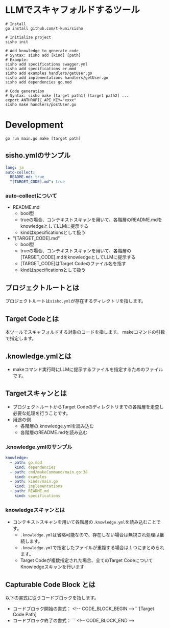 # LLMでスキャフォルドするツール

```
# Install
go install github.com/t-kuni/sisho

# Initialize project
sisho init

# Add knowledge to generate code
# Syntax: sisho add [kind] [path]
# Example:
sisho add specifications swagger.yml
sisho add specifications er.mmd
sisho add examples handlers/getUser.go
sisho add implementations handlers/getUser.go
sisho add dependencies go.mod

# Code generation
# Syntax: sisho make [target path1] [target path2] ... 
export ANTHROPIC_API_KEY="xxxx"
sisho make handlers/postUser.go
```

# Development

```
go run main.go make [target path]
```

## sisho.ymlのサンプル

```yaml
lang: ja
auto-collect:
  README.md: true
  "[TARGET_CODE].md": true
```

### auto-collectについて

* README.md
  * bool型 
  * trueの場合、コンテキストスキャンを用いて、各階層のREADME.mdをknowledgeとしてLLMに提示する
  * kindはspecificationsとして扱う
* "[TARGET_CODE].md"
  * bool型
  * trueの場合、コンテキストスキャンを用いて、各階層の[TARGET_CODE].mdをknowledgeとしてLLMに提示する
  * [TARGET_CODE]はTarget Codeのファイル名を指す
  * kindはspecificationsとして扱う

## プロジェクトルートとは

プロジェクトルートは`sisho.yml`が存在するディレクトリを指します。

## Target Codeとは

本ツールでスキャフォルドする対象のコードを指します。
makeコマンドの引数で指定します。

## .knowledge.ymlとは

* makeコマンド実行時にLLMに提示するファイルを指定するためのファイルです。

## Targetスキャンとは

* プロジェクトルートからTarget Codeのディレクトリまでの各階層を走査し必要な処理を行うことです。
* 用途の例
  * 各階層の.knowledge.ymlを読み込む
  * 各階層のREADME.mdを読み込む

### .knowledge.ymlのサンプル

```yaml
knowledge:
  - path: go.mod
    kind: dependencies
  - path: cmd/makeCommand/main.go:38
    kind: examples
  - path: kinds/main.go
    kind: implementations
  - path: README.md
    kind: specifications
```

### knowledgeスキャンとは

* コンテキストスキャンを用いて各階層の`.knowledge.yml`を読み込むことです。
  * `.knowledge.yml`は省略可能なので、存在しない場合は無視され処理は継続します。
  * `.knowledge.yml`で指定したファイルが重複する場合は１つにまとめられます。
  * Target Codeが複数指定された場合、全てのTarget CodeについてKnowledgeスキャンを行います

## Capturable Code Block とは

以下の書式に従うコードブロックを指します。

* コードブロック開始の書式： \<!-- CODE_BLOCK_BEGIN -->```[Target Code Path]
* コードブロック終了の書式： ```\<!-- CODE_BLOCK_END -->